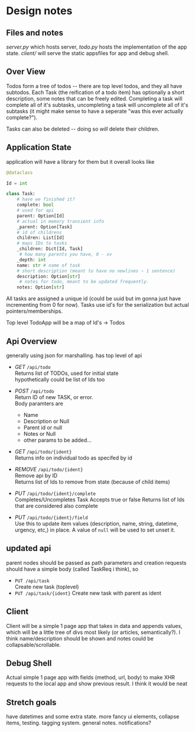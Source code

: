 # Design notes

## Files and notes
*server.py* which hosts server, *todo.py* hosts the implementation of the app state. *client/* will serve the static appsfiles for app and debug shell.

## Over View

Todos form a tree of todos -- there are top level todos, and they all have subtodos. Each Task (the reification of a todo item) has optionally a short description, some notes that can be freely edited. Completing a task will complete all of it's subtasks, uncompleting a task will uncomplete all of it's subtasks (it might make sense to have a seperate "was this ever actually complete?").

Tasks can also be deleted -- doing so _will_ delete their children. 

## Application State

application will have a library for them but it overall looks like

```py
@dataclass

Id = int

class Task:
    # have we finished it?
    complete: bool 
    # used for api
    parent: Option[Id] 
    # actual in memory transient info
    _parent: Option[Task] 
    # id of childrens
    children: List[Id] 
    # maps IDs to tasks
    _children: Dict[Id, Task] 
     # how many parents you have, 0 - xv
    _depth: int
    name: str # name of task
    # short description (meant to have no newlines ~ 1 sentence)
    description: Option[str] 
     # notes for todo, meant to be updated frequently. 
    notes: Option[str]
```

All tasks are assigned a unique id (could be uuid but im gonna just have incrementing from 0 for now). Tasks use id's for the serialization but actual pointers/memberships.

Top level TodoApp will be a map of Id's -> Todos

## Api Overview

generally using json for marshalling. has top level of api

- *GET* `/api/todo`  
    Returns list of TODOs, used for initial state  
    hypothetically could be list of Ids too

- *POST* `/api/todo`  
    Return ID of new TASK, or error.  
    Body paramters are  
    + Name
    + Description or Null
    + Parent id or null
    + Notes or Null
    + other params to be added...

- *GET* `/api/todo/{ident}`  
    Returns info on individual todo as specifed by id

- *REMOVE* `/api/todo/{ident}`  
    Remove api by ID  
    Returns list of Ids to remove from state (because of child items)

- *PUT* `/api/todo/{ident}/complete`  
    Completes/Uncompletes Task
    Accepts true or false
    Returns list of Ids that are considered also complete

- *PUT* `/api/todo/{ident}/field`  
    Use this to update item values (description, name, string, datetime, urgency, etc,) in place. A value of `null` will be used to set unset it.

## updated api

parent nodes should be passed as path parameters and creation requests should have a simple body (called TaskReq i think), so

- `PUT /api/task`  
    Create new task (toplevel)
- `PUT /api/task/{ident}`
    Create new task with parent as ident


## Client
Client will be a simple 1 page app that takes in data and appends values, which will be a little tree of divs most likely (or articles, semantically?). I think name/description should be shown and notes could be collapsable/scrollable.

## Debug Shell
Actual simple 1 page app with fields (method, url, body) to make XHR requests to the local app and show previous result. I think it would be neat


## Stretch goals

have datetimes and some extra state. more fancy ui elements, collapse items, testing. tagging system. general notes. notifications?
